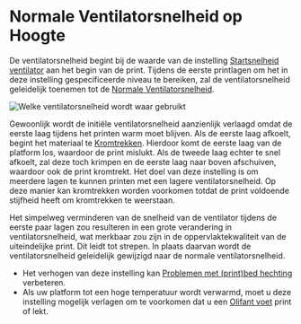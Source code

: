 Normale Ventilatorsnelheid op Hoogte
====
De ventilatorsnelheid begint bij de waarde van de instelling [Startsnelheid ventilator](cool_fan_speed_0.md) aan het begin van de print. Tijdens de eerste printlagen om het in deze instelling gespecificeerde niveau te bereiken, zal de ventilatorsnelheid geleidelijk toenemen tot de [Normale Ventilatorsnelheid](cool_fan_speed_min.md).

![Welke ventilatorsnelheid wordt waar gebruikt](../../../articles/images/cool_fan_speed.svg)

Gewoonlijk wordt de initiële ventilatorsnelheid aanzienlijk verlaagd omdat de eerste laag tijdens het printen warm moet blijven. Als de eerste laag afkoelt, begint het materiaal te [Kromtrekken](../troubleshooting/warping.md). Hierdoor komt de eerste laag van de platform los, waardoor de print mislukt. Als de tweede laag echter te snel afkoelt, zal deze toch krimpen en de eerste laag naar boven afschuiven, waardoor ook de print kromtrekt. Het doel van deze instelling is om meerdere lagen te kunnen printen met een lagere ventilatorsnelheid. Op deze manier kan kromtrekken worden voorkomen totdat de print voldoende stijfheid heeft om kromtrekken te weerstaan.

Het simpelweg verminderen van de snelheid van de ventilator tijdens de eerste paar lagen zou resulteren in een grote verandering in ventilatorsnelheid, wat merkbaar zou zijn in de oppervlaktekwaliteit van de uiteindelijke print. Dit leidt tot strepen. In plaats daarvan wordt de ventilatorsnelheid geleidelijk gewijzigd naar de normale ventilatorsnelheid.

* Het verhogen van deze instelling kan [Problemen met (print)bed hechting](../troubleshooting/bed_adhesion_problems.md) verbeteren.
* Als uw platform tot een hoge temperatuur wordt verwarmd, moet u deze instelling mogelijk verlagen om te voorkomen dat u een [Olifant voet](../troubleshooting/elephants_foot.md) print of lekt.